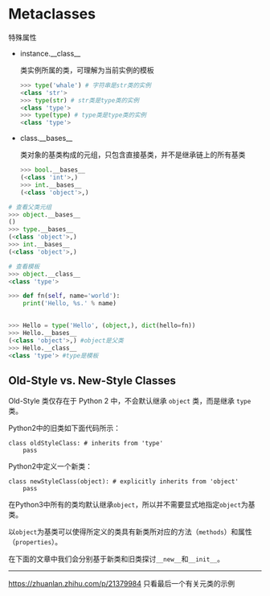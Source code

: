 # Metaclasses







特殊属性

- instance.\_\_class\_\_

  类实例所属的类，可理解为当前实例的模板

  ```python
  >>> type('whale') # 字符串是str类的实例
  <class 'str'>
  >>> type(str) # str类是type类的实例
  <class 'type'>
  >>> type(type) # type类是type类的实例
  <class 'type'>
  ```

- class.\_\_bases\_\_

  类对象的基类构成的元组，只包含直接基类，并不是继承链上的所有基类

  ```python
  >>> bool.__bases__
  (<class 'int'>,)
  >>> int.__bases__
  (<class 'object'>,)
  ```



```python
# 查看父类元组
>>> object.__bases__
()
>>> type.__bases__
(<class 'object'>,)
>>> int.__bases__
(<class 'object'>,)

# 查看模板
>>> object.__class__
<class 'type'>
```

```python
>>> def fn(self, name='world'):
	print('Hello, %s.' % name)

	
>>> Hello = type('Hello', (object,), dict(hello=fn))
>>> Hello.__bases__
(<class 'object'>,) #object是父类
>>> Hello.__class__
<class 'type'> #type是模板
```

## Old-Style vs. New-Style Classes

Old-Style 类仅存在于 Python 2 中，不会默认继承 `object` 类，而是继承 `type` 类。

Python2中的旧类如下面代码所示：

```
class oldStyleClass: # inherits from 'type'
    pass
```

Python2中定义一个新类：

```
class newStyleClass(object): # explicitly inherits from 'object'
    pass
```

在Python3中所有的类均默认继承`object`，所以并不需要显式地指定`object`为基类。

以`object`为基类可以使得所定义的类具有新类所对应的方法（`methods`）和属性（`properties`）。

在下面的文章中我们会分别基于新类和旧类探讨`__new__`和`__init__`。



----

https://zhuanlan.zhihu.com/p/21379984 只看最后一个有关元类的示例




